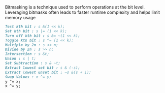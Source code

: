 Bitmasking is a technique used to perform operations at the bit level.
Leveraging bitmasks often leads to faster runtime complexity and helps limit memory usage

```md
Test kth bit : s &(1 << k);
Set kth bit : s |= (1 << k);
Turn off kth bit : s &= ~(1 << k);
Toggle kth bit : s ^= (1 << k);
Multiple by 2n : s << n;
Divide by 2n : s >> n;
Intersection : s &t;
Union : s | t;
Set Subtraction : s & ~t;
Extract lowest set bit : s & (-s);
Extract lowest unset bit : ~s &(s + 1);
Swap Values : x ^= y;
y ^= x;
x ^= y;
```
